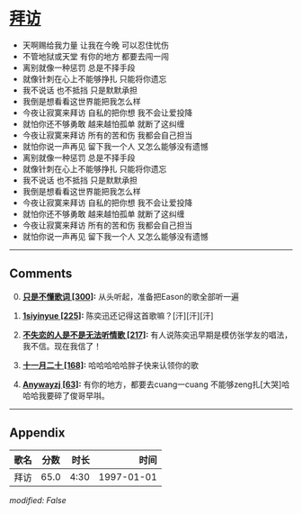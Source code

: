 # [拜访](https://music.163.com/song?id=67852)

* 天啊赐给我力量 让我在今晚 可以忍住忧伤
* 不管地狱或天堂 有你的地方 都要去闯一闯
* 离别就像一种惩罚 总是不择手段
* 就像针刺在心上不能够挣扎 只能将你遗忘
* 我不说话 也不抵挡 只是默默承担
* 我倒是想看看这世界能把我怎么样
* 今夜让寂寞来拜访 自私的把你想 我不会让爱投降
* 就怕你还不够勇敢 越来越怕孤单 就断了这纠缠
* 今夜让寂寞来拜访 所有的苦和伤 我都会自己担当
* 就怕你说一声再见 留下我一个人 又怎么能够没有遗憾
* 离别就像一种惩罚 总是不择手段
* 就像针刺在心上不能够挣扎 只能将你遗忘
* 我不说话 也不抵挡 只是默默承担
* 我倒是想看看这世界能把我怎么样
* 今夜让寂寞来拜访 自私的把你想 我不会让爱投降
* 就怕你还不够勇敢 越来越怕孤单 就断了这纠缠
* 今夜让寂寞来拜访 所有的苦和伤 我都会自己担当
* 就怕你说一声再见 留下我一个人 又怎么能够没有遗憾


---

## Comments
0. **[只是不懂歌词 \[300\]](https://music.163.com/#/user/home?id=37758557):** 从头听起，准备把Eason的歌全部听一遍

1. **[1siyinyue \[225\]](https://music.163.com/#/user/home?id=42907169):** 陈奕迅还记得这首歌嘛？[汗][汗][汗]

2. **[不失恋的人是不是无法听情歌 \[217\]](https://music.163.com/#/user/home?id=97796701):** 有人说陈奕迅早期是模仿张学友的唱法，我不信。现在我信了！

3. **[十一月二十 \[168\]](https://music.163.com/#/user/home?id=88080412):** 哈哈哈哈哈胖子快来认领你的歌

4. **[Anywayzj \[63\]](https://music.163.com/#/user/home?id=97366768):** 有你的地方，都要去cuang一cuang 不能够zeng扎[大哭]哈哈哈我要碎了俊哥早唞。



---

## Appendix

|歌名|分数|时长|时间|
|:---|:---:|---:|---:|
|拜访|65.0|4:30|1997-01-01

*modified: False*